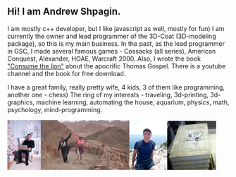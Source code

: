 ## Hi! I am Andrew Shpagin.

I am mostly c++ developer, but I like javascript as well, mostly for fun)
I am currently the owner and lead programmer of the 3D-Coat (3D-modeling package), so this is my main business. In the past, as the lead programmer in GSC, I made several famous games - Cossacks (all series), American Conquest, Alexander, HOAE, Warcraft 2000. Also, I wrote the book <a href="https://docs.google.com/document/d/1an-IY6tRelPcFPlYBsYgeh4U0kyWFl7FnE_p_wRpzZU/edit">"Consume the lion"</a> about the apocrific Thomas Gospel. There is a youtube channel and the book for free download.

I have a great family, really pretty wife, 4 kids, 3 of them like programming, another one - chess)
The ring of my interests - traveling, 3d-printing, 3d-graphics, machine learning, automating the house, aquarium, physics, math, psychology, mind-programming.
<div style="display: table"><img style="width:15%" src="LikeABoss.jpg" /> <img style="width:40%" src="MosesMountain.jpg" /> <img style="width:17%" src="OnTheTop.jpg" /> <img style="width:22%" src="book.png" /></div>
